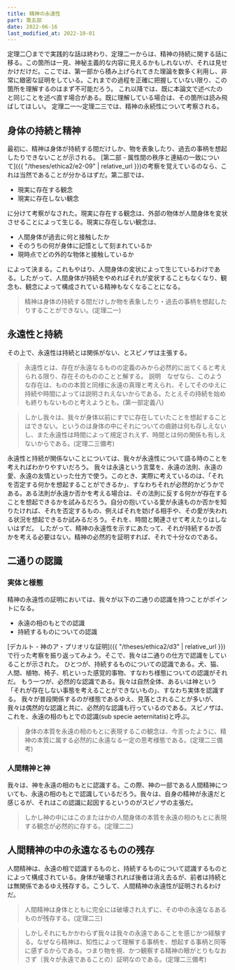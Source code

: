 ```yaml
---
title: 精神の永遠性
part: 第五部
date: 2022-06-16
last_modified_at: 2022-10-01
---
```


定理二〇までで実践的な話は終わり、定理二一からは、精神の持続に関する話に移る。この箇所は一見、神秘主義的な内容に見えるかもしれないが、それは見せかけだけだ。ここでは、第一部から積み上げられてきた理論を数多く利用し、非常に緻密な証明をしている。これまでの過程を正確に把握していない限り、この箇所を理解するのはまず不可能だろう。
これ以降では、既に本論文で述べたのと同じことを述べ直す場合がある。既に理解している場合は、その箇所は読み飛ばしてほしい。
定理二一～定理二三では、精神の永続性について考察される。

## 身体の持続と精神

最初に、精神は身体が持続する間だけしか、物を表象したり、過去の事柄を想起したりできないことが示される。
[第二部 - 属性間の秩序と連結の一致について]({{ "/theses/ethica2/e2-09" | relative_url }})の考察を覚えているのなら、これは当然であることが分かるはずだ。第二部では、

- 現実に存在する観念
- 現実に存在しない観念

に分けて考察がなされた。現実に存在する観念は、外部の物体が人間身体を変状させることによって生じる。現実に存在しない観念は、

- 人間身体が過去に何と接触したか
- そのうちの何が身体に記憶として刻まれているか
- 現時点でどの外的な物体と接触しているか

によって決まる。これもやはり、人間身体の変状によって生じているわけである。したがって、人間身体が持続をやめればそれが変状することもなくなり、観念も、観念によって構成されている精神もなくなることになる。

>精神は身体の持続する間だけしか物を表象したり・過去の事柄を想起したりすることができない。(定理二一)

## 永遠性と持続

その上で、永遠性は持続とは関係がない、とスピノザは主張する。

>永遠性とは、存在が永遠なるものの定義のみから必然的に出てくると考えられる限り、存在そのもののことと解する。
>説明　なぜなら、このような存在は、ものの本質と同様に永遠の真理と考えられ、そしてそのゆえに持続や時間によっては説明されえないからである。たとえその持続を始めも終りもないものと考えようとも。(第一部定義八)

>しかし我々は、我々が身体以前にすでに存在していたことを想起することはできない。というのは身体の中にそれについての痕跡は何も存しえないし、また永遠性は時間によって規定されえず、時間とは何の関係も有しえないからである。(定理二三備考)

永遠性と持続が関係ないことについては、我々が永遠性について語る時のことを考えればわかりやすいだろう。
我々は永遠という言葉を、永遠の法則、永遠の愛、永遠の友情といった仕方で使う。このとき、実際に考えているのは、「それを否定する何かを想起することができるか」、すなわちそれが必然的かどうかである。ある法則が永遠か否かを考える場合は、その法則に反する何かが存在することを想起できるかを試みるだろう。自分の抱いている愛が永遠ものか否かを知りたければ、それを否定するもの、例えばそれを妨げる相手や、その愛が失われる状況を想起できるか試みるだろう。それを、時間と関連させて考えたりはしないはずだ。
したがって、精神の永遠性を示すにあたって、それが持続するか否かを考える必要はない。精神の必然的を証明すれば、それで十分なのである。

## 二通りの認識

### 実体と様態

精神の永遠性の証明においては、我々が以下の二通りの認識を持つことがポイントになる。

- 永遠の相のもとでの認識
- 持続するものについての認識

[デカルト - 神のア・プリオリな証明]({{ "/theses/ethica2/d3" | relative_url }})で行った考察を振り返ってみよう。そこで、我々は二通りの仕方で認識をしていることが示された。
ひとつが、持続するものについての認識である。犬、猫、人間、植物、椅子、机といった感覚的事物、すなわち様態についての認識がそれだ。
もう一つが、必然的な認識である。我々は自然全体、あるいは神という「それが存在しない事態を考えることができないもの」、すなわち実体を認識する。
我々が普段関係するのが様態であるゆえ、見落とされることが多いが、我々は偶然的な認識と共に、必然的な認識も行っているのである。スピノザは、これを、永遠の相のもとでの認識(sub specie aeternitatis)と呼ぶ。

>身体の本質を永遠の相のもとに表現するこの観念は、今言ったように、精神の本質に属する必然的に永遠なる一定の思考様態である。(定理二三備考)

### 人間精神と神

我々は、神を永遠の相のもとに認識する。この際、神の一部である人間精神についても、永遠の相のもとで認識しているだろう。我々は、自身の精神が永遠だと感じるが、それはこの認識に起因するというのがスピノザの主張だ。

>しかし神の中にはこのまたはかの人間身体の本質を永遠の相のもとに表現する観念が必然的に存する。(定理二二)

## 人間精神の中の永遠なるものの残存

人間精神は、永遠の相で認識するものと、持続するものについて認識するものとによって構成されている。身体が破壊されれば後者は消え去るが、前者は持続とは無関係であるゆえ残存する。こうして、人間精神の永遠性が証明されるわけだ。

>人間精神は身体とともに完全には破壊されえずに、その中の永遠なるあるものが残存する。(定理二三)

>しかしそれにもかかわらず我々は我々の永遠であることを感じかつ経験する。なぜなら精神は、知性によって理解する事柄を、想起する事柄と同等に感ずるからである。つまり物を視、かつ観察する精神の眼がとりもなおさず〔我々が永遠であることの〕証明なのである。(定理二三備考)
